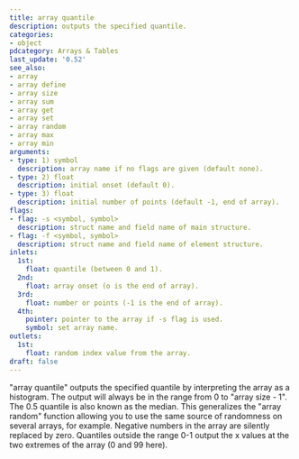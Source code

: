 ```yaml
---
title: array quantile
description: outputs the specified quantile.
categories:
- object
pdcategory: Arrays & Tables
last_update: '0.52'
see_also:
- array
- array define
- array size
- array sum
- array get
- array set
- array random
- array max
- array min
arguments:
- type: 1) symbol
  description: array name if no flags are given (default none).
- type: 2) float
  description: initial onset (default 0).
- type: 3) float
  description: initial number of points (default -1, end of array).
flags:
- flag: -s <symbol, symbol>
  description: struct name and field name of main structure.
- flag: -f <symbol, symbol>
  description: struct name and field name of element structure.
inlets:
  1st:
    float: quantile (between 0 and 1).
  2nd:
    float: array onset (o is the end of array).
  3rd:
    float: number or points (-1 is the end of array).
  4th:
    pointer: pointer to the array if -s flag is used.
    symbol: set array name.
outlets:
  1st:
    float: random index value from the array.
draft: false
---
```

"array quantile" outputs the specified quantile by interpreting the array as a histogram. The output will always be in the range from 0 to "array size - 1". The 0.5 quantile is also known as the median. This generalizes the "array random" function allowing you to use the same source of randomness on several arrays, for example. Negative numbers in the array are silently replaced by zero. Quantiles outside the range 0-1 output the x values at the two extremes of the array (0 and 99 here).
